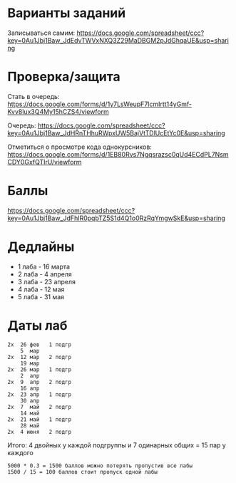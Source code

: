 Варианты заданий
================

Записываться самим:
https://docs.google.com/spreadsheet/ccc?key=0Au1Jbj1Baw_JdEdvTWVxNXQ3Z29MaDBGM2pJdGhqaUE&usp=sharing

Проверка/защита
===============

Стать в очередь: https://docs.google.com/forms/d/1y7LsWeupF7lcmIrtt14yGmf-Kvv8lux3Q4My15hCZS4/viewform

Очередь: https://docs.google.com/spreadsheet/ccc?key=0Au1Jbj1Baw_JdHRnTHhuRWpxUW5BajVtTDlUcEtYc0E&usp=sharing

Отметиться о просмотре кода однокурсников: https://docs.google.com/forms/d/1EB80Rvs7Ngqsrazsc0qUd4ECdPL7NsmCDY0GxfQTIrU/viewform

Баллы
=====

https://docs.google.com/spreadsheet/ccc?key=0Au1Jbj1Baw_JdFhIR0pqbTZ5S1d4Q1o0RzRqYmgwSkE&usp=sharing

Дедлайны
========

* 1 лаба - 16 марта
* 2 лаба - 4 апреля
* 3 лаба - 23 апреля
* 4 лаба - 12 мая
* 5 лаба - 31 мая

Даты лаб
========

    2x  26 фев   1 подгр
        5  мар
    2x  12 мар   2 подгр
        19 мар
    2x  26 мар   1 подгр
        2  апр
    2x  9  апр   2 подгр
        16 апр
    2x  23 апр   1 подгр
        30 апр
    2x  7  май   2 подгр
        14 май
    2x  21 май   1 подгр
        28 май
    2x  4 июня   2 подгр

Итого: 4 двойных у каждой подгруппы и 7 одинарных общих = 15 пар у каждого

    5000 * 0.3 = 1500 баллов можно потерять пропустив все лабы
    1500 / 15 = 100 баллов стоит пропуск одной лабы

